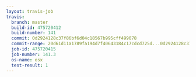 ```yaml
---
layout: travis-job
travis:
  branch: master
  build-id: 475720412
  build-number: 141
  commit: 0d2924128c37f86bf6d04c18567b995cff499078
  commit-range: 20d61d11a1789fa194d7f40643184c17cdcd725d...0d2924128c37f86bf6d04c18567b995cff499078
  job-id: 475720415
  job-number: 141.3
  os-name: osx
  test-result: 1
---
```

